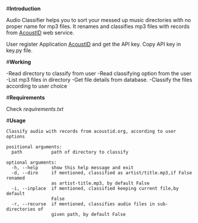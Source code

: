 #**Introduction**

Audio Classifier helps you to sort your messed up music directories with no proper name for mp3 files. It renames and classifies mp3 files with records from [AcoustID](acoustid.org) web service.

User register Application [AcoustID](acoustid.org) and get the API key. Copy API key in key.py file.

#**Working**

-Read directory to classify from user
-Read classifying option from the user
-List mp3 files in directory
-Get file details from database.
-Classify the files according to user choice

#**Requirements**

Check _requirements.txt_

#**Usage**

```
Classify audio with records from acoustid.org, according to user options

positional arguments:
  path           path of directory to classify

optional arguments:
  -h, --help     show this help message and exit
  -d, --dire     if mentioned, classified as artist/title.mp3,if False renamed
                 as artist-title.mp3, by default False
  -i, --inplace  if mentioned, classified keeping current file,by default
                 False
  -r, --recurse  if mentioned, classifies audio files in sub-directories of
                 given path, by default False
```

